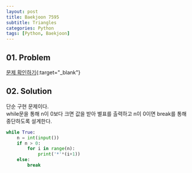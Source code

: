 ```yaml
---
layout: post
title: Baekjoon 7595
subtitle: Triangles
categories: Python
tags: [Python, Baekjoon]
---
```


## 01. Problem

[문제 확인하기](https://www.acmicpc.net/problem/7595){:target="_blank"}

## 02. Solution

단순 구현 문제이다.<br>
while문을 통해 n이 0보다 크면 값을 받아 별표를 출력하고 n이 0이면 break를 통해 중단하도록 설계한다.

```Python
while True:
    n = int(input())
    if n > 0:
        for i in range(n):
            print('*'*(i+1))
    else: 
        break
```
